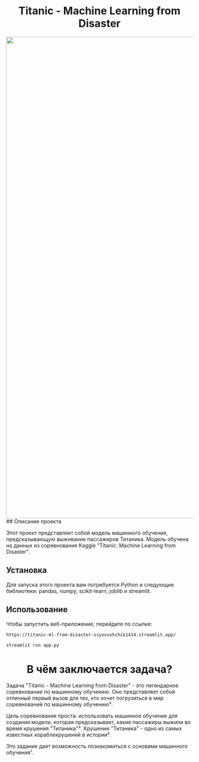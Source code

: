 <h1><center>Titanic - Machine Learning from Disaster</center></h1>

<center><img src="https://images-wixmp-ed30a86b8c4ca887773594c2.wixmp.com/f/ca6c7bc7-3c52-482a-9d4c-5043d91da7c3/dfpb7y1-bfff4c04-4e77-4af6-bda0-a8060abb8097.png/v1/fill/w_900,h_1303,q_80,strp/my_titanic_poster_2023_editon_by_doodle_for_adventure_dfpb7y1-fullview.jpg?token=eyJ0eXAiOiJKV1QiLCJhbGciOiJIUzI1NiJ9.eyJzdWIiOiJ1cm46YXBwOjdlMGQxODg5ODIyNjQzNzNhNWYwZDQxNWVhMGQyNmUwIiwiaXNzIjoidXJuOmFwcDo3ZTBkMTg4OTgyMjY0MzczYTVmMGQ0MTVlYTBkMjZlMCIsIm9iaiI6W1t7ImhlaWdodCI6Ijw9MTMwMyIsInBhdGgiOiJcL2ZcL2NhNmM3YmM3LTNjNTItNDgyYS05ZDRjLTUwNDNkOTFkYTdjM1wvZGZwYjd5MS1iZmZmNGMwNC00ZTc3LTRhZjYtYmRhMC1hODA2MGFiYjgwOTcucG5nIiwid2lkdGgiOiI8PTkwMCJ9XV0sImF1ZCI6WyJ1cm46c2VydmljZTppbWFnZS5vcGVyYXRpb25zIl19.F4woajhvJRW4DDE3vk1GnDTVZ_-NKewPb2_IjUn4q2E" width="900" height="1300"></center>
## Описание проекта

Этот проект представляет собой модель машинного обучения, предсказывающую выживание пассажиров Титаника. Модель обучена на данных из соревнования Kaggle "Titanic: Machine Learning from Disaster".

## Установка

Для запуска этого проекта вам потребуется Python и следующие библиотеки: pandas, numpy, scikit-learn, joblib и streamlit.

## Использование

Чтобы запустить веб-приложение, перейдите по ссылке:
```bash
https://titanic-ml-from-disaster-siyovushchik1414.streamlit.app/
```
```bash
streamlit run app.py
```
<h1><center>В чём заключается задача?</center></h1>

 Задача "Titanic - Machine Learning from Disaster" - это легендарное соревнование по машинному обучению. Оно представляет собой отличный первый вызов для тех, кто хочет погрузиться в мир соревнований по машинному обучению³.

 Цель соревнования проста: использовать машинное обучение для создания модели, которая предсказывает, какие пассажиры выжили во время крушения "Титаника"³. Крушение "Титаника" - одно из самых известных кораблекрушений в истории³.

 Это задание дает возможность познакомиться с основами машинного обучения¹.


